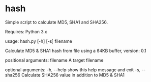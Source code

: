 # hash

Simple script to calculate MD5, SHA1 and SHA256.

Requires: Python 3.x

usage: hash.py [-h] [-s] filename

Calculate MD5 & SHA1 hash from file using a 64KB buffer, version: 0.1

positional arguments:
  filename      A target filename

optional arguments:
  -h, --help    show this help message and exit
  -s, --sha256  Calculate SHA256 value in addition to MD5 & SHA1